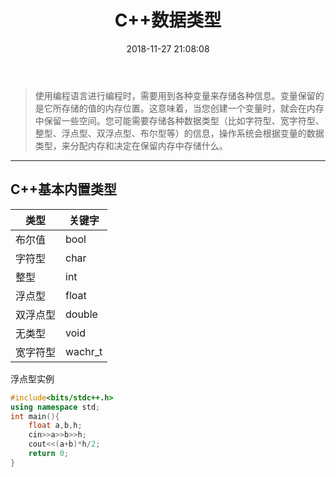 ﻿---
title: C++数据类型
date: 2018-11-27 21:08:08
tags: 计算机编程
src:
comments: true
---
 > 使用编程语言进行编程时，需要用到各种变量来存储各种信息。变量保留的是它所存储的值的内存位置。这意味着，当您创建一个变量时，就会在内存中保留一些空间。您可能需要存储各种数据类型（比如字符型、宽字符型、整型、浮点型、双浮点型、布尔型等）的信息，操作系统会根据变量的数据类型，来分配内存和决定在保留内存中存储什么。
<!-- more -->
---
## C++基本内置类型

| 类型 | 关键字 |
| ------ | ------ |
| 布尔值 | bool |
| 字符型 | char |
| 整型 | int |
| 浮点型 | float |
| 双浮点型 | double |
| 无类型 | void |
| 宽字符型 | wachr_t |

浮点型实例
``` cpp
#include<bits/stdc++.h>
using namespace std;
int main(){
	float a,b,h;
	cin>>a>>b>>h;
	cout<<(a+b)*h/2;
	return 0;
}
```
